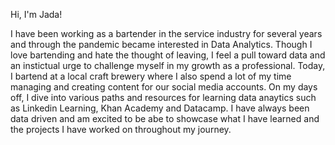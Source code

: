 Hi, I'm Jada!

I have been working as a bartender in the service industry for several years and through the pandemic became interested in Data Analytics. 
Though I love bartending and hate the thought of leaving, I feel a pull toward data and an instictual urge to challenge myself in my growth as a professional.
Today, I bartend at a local craft brewery where I also spend a lot of my time managing and creating content for our social media accounts. 
On my days off, I dive into various paths and resources for learning data anaytics such as Linkedin Learning, Khan Academy and Datacamp.
I have always been data driven and am excited to be abe to showcase what I have learned and the projects I have worked on throughout my journey. 


